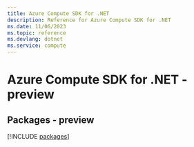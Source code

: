 ```yaml
---
title: Azure Compute SDK for .NET
description: Reference for Azure Compute SDK for .NET
ms.date: 11/06/2023
ms.topic: reference
ms.devlang: dotnet
ms.service: compute
---
```

# Azure Compute SDK for .NET - preview
## Packages - preview
[!INCLUDE [packages](compute-index.md)]